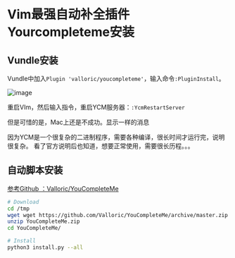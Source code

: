 # Vim最强自动补全插件Yourcompleteme安装

## Vundle安装

Vundle中加入`Plugin 'valloric/youcompleteme'`，输入命令`:PluginInstall`。

![image](https://user-images.githubusercontent.com/14041622/49028010-67b7d480-f1dc-11e8-9823-22dd1622639f.png)

重启VIm，然后输入指令，重启YCM服务器：`:YcmRestartServer`

但是可惜的是，Mac上还是不成功。显示一样的消息

因为YCM是一个很复杂的二进制程序，需要各种编译，很长时间才运行完，说明很复杂。
看了官方说明后也知道，想要正常使用，需要很长历程。。。


## 自动脚本安装

[参考Github ：Valloric/YouCompleteMe](https://github.com/Valloric/YouCompleteMe#installation)

```sh
# Download
cd /tmp
wget wget https://github.com/Valloric/YouCompleteMe/archive/master.zip -O YouCompleteMe.zip
unzip YouCompleteMe.zip
cd YouCompleteMe/

# Install
python3 install.py --all
```
